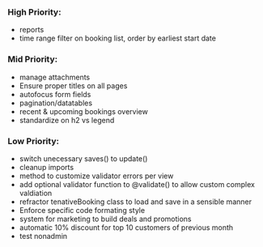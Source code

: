 ### High Priority:
* reports
* time range filter on booking list, order by earliest start date

### Mid Priority:
* manage attachments
* Ensure proper titles on all pages
* autofocus form fields
* pagination/datatables
* recent & upcoming bookings overview
* standardize on h2 vs legend

### Low Priority:
* switch unecessary saves() to update()
* cleanup imports
* method to customize validator errors per view
* add optional validator function to @validate() to allow custom complex valdiation
* refractor tenativeBooking class to load and save in a sensible manner
* Enforce specific code formating style
* system for marketing to build deals and promotions
* automatic 10% discount for top 10 customers of previous month
* test nonadmin
